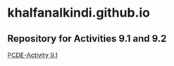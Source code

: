 # khalfanalkindi.github.io
## Repository for Activities 9.1 and 9.2

<a href="https://github.com/khalfanalkindi/PCDE-Activity-9.1">PCDE-Activity 9.1</a>
